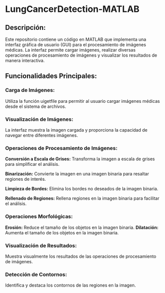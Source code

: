 # LungCancerDetection-MATLAB
## Descripción:
Este repositorio contiene un código en MATLAB que implementa una interfaz gráfica de usuario (GUI) para el procesamiento de imágenes médicas. La interfaz permite cargar imágenes, realizar diversas operaciones de procesamiento de imágenes y visualizar los resultados de manera interactiva.

## Funcionalidades Principales:
### Carga de Imágenes:
Utiliza la función uigetfile para permitir al usuario cargar imágenes médicas desde el sistema de archivos.

### Visualización de Imágenes:
La interfaz muestra la imagen cargada y proporciona la capacidad de navegar entre diferentes imágenes.

### Operaciones de Procesamiento de Imágenes:
__Conversión a Escala de Grises:__ Transforma la imagen a escala de grises para simplificar el análisis.

__Binarización:__ Convierte la imagen en una imagen binaria para resaltar regiones de interés.

__Limpieza de Bordes:__ Elimina los bordes no deseados de la imagen binaria.

__Rellenado de Regiones:__ Rellena regiones en la imagen binaria para facilitar el análisis.

### Operaciones Morfológicas:
__Erosión:__ Reduce el tamaño de los objetos en la imagen binaria.
__Dilatación:__ Aumenta el tamaño de los objetos en la imagen binaria.

### Visualización de Resultados:
Muestra visualmente los resultados de las operaciones de procesamiento de imágenes.

### Detección de Contornos:
Identifica y destaca los contornos de las regiones en la imagen.
